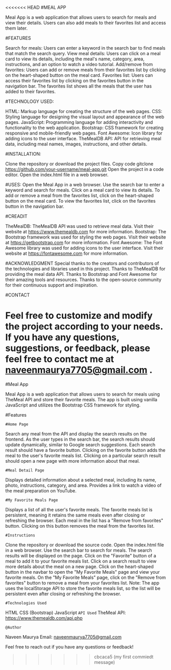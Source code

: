 <<<<<<< HEAD
#MEAL APP

Meal App is a web application that allows users to search for meals and view their details. Users can also add meals to their favorites list and access them later.

#FEATURES

Search for meals: Users can enter a keyword in the search bar to find meals that match the search query.
View meal details: Users can click on a meal card to view its details, including the meal's name, category, area, instructions, and an option to watch a video tutorial.
Add/remove from favorites: Users can add or remove meals from their favorites list by clicking on the heart-shaped button on the meal card.
Favorites list: Users can access their favorites list by clicking on the favorites button in the navigation bar. The favorites list shows all the meals that the user has added to their favorites.

#TECHNOLOGY USED:

HTML: Markup language for creating the structure of the web pages.
CSS: Styling language for designing the visual layout and appearance of the web pages.
JavaScript: Programming language for adding interactivity and functionality to the web application.
Bootstrap: CSS framework for creating responsive and mobile-friendly web pages.
Font Awesome: Icon library for adding icons to the user interface.
TheMealDB API: API for retrieving meal data, including meal names, images, instructions, and other details.

#INSTALLATION:

Clone the repository or download the project files.
Copy code
gitclone https://github.com/your-username/meal-app.git
Open the project in a code editor.
Open the index.html file in a web browser.

#USES:
Open the Meal App in a web browser.
Use the search bar to enter a keyword and search for meals.
Click on a meal card to view its details.
To add or remove a meal from the favorites list, click on the heart-shaped button on the meal card.
To view the favorites list, click on the favorites button in the navigation bar.

#CREADIT

TheMealDB: TheMealDB API was used to retrieve meal data. Visit their website at https://www.themealdb.com for more information.
Bootstrap: The Bootstrap framework was used for styling the web pages. Visit their website at https://getbootstrap.com for more information.
Font Awesome: The Font Awesome library was used for adding icons to the user interface. Visit their website at https://fontawesome.com for more information.

#ACKNOWLEDGMENT
Special thanks to the creators and contributors of the technologies and libraries used in this project.
Thanks to TheMealDB for providing the meal data API.
Thanks to Bootstrap and Font Awesome for their amazing tools and resources.
Thanks to the open-source community for their continuous support and inspiration.

#CONTACT

Feel free to customize and modify the project according to your needs.
If you have any questions, suggestions, or feedback, please feel free to contact me at naveenmaurya7705@gmail.com .
=======
#Meal App

Meal App is a web application that allows users to search for meals using TheMeal API and store their favorite meals. The app is built using vanilla JavaScript and utilizes the Bootstrap CSS framework for styling.

#Features

`#Home Page`

Search any meal from the API and display the search results on the frontend.
As the user types in the search bar, the search results should update dynamically, similar to Google search suggestions.
Each search result should have a favorite button. Clicking on the favorite button adds the meal to the user's favorite meals list.
Clicking on a particular search result should open a new page with more information about that meal.

`#Meal Detail Page`

Displays detailed information about a selected meal, including its name, photo, instructions, category, and area.
Provides a link to watch a video of the meal preparation on YouTube.

`#My Favorite Meals Page`

Displays a list of all the user's favorite meals.
The favorite meals list is persistent, meaning it retains the same meals even after closing or refreshing the browser.
Each meal in the list has a "Remove from favorites" button. Clicking on this button removes the meal from the favorites list.

`#Instructions`

Clone the repository or download the source code.
Open the index.html file in a web browser.
Use the search bar to search for meals. The search results will be displayed on the page.
Click on the "Favorite" button of a meal to add it to your favorite meals list.
Click on a search result to view more details about the meal on a new page.
Click on the heart-shaped button in the navbar to open the "My Favorite Meals" page and view your favorite meals.
On the "My Favorite Meals" page, click on the "Remove from favorites" button to remove a meal from your favorites list.
Note: The app uses the localStorage API to store the favorite meals list, so the list will be persistent even after closing or refreshing the browser.

`#Technologies Used`

HTML
CSS (Bootstrap)
JavaScript
`API Used`
TheMeal API: https://www.themealdb.com/api.php

`@Author`

Naveen Maurya
Email: naveenmaurya7705@gmail.com

Feel free to reach out if you have any questions or feedback!
>>>>>>> cbcaca5 (my first commiedt message)
